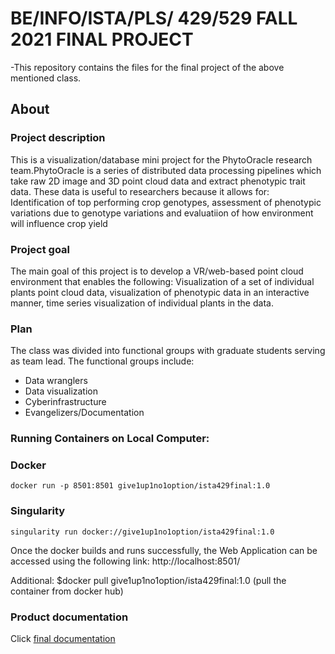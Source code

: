 # BE/INFO/ISTA/PLS/ 429/529 FALL 2021 FINAL PROJECT

-This repository contains the files for the final project of the above mentioned class.

## About

### Project description
This is a visualization/database mini project for the PhytoOracle research team.PhytoOracle is a series of distributed data processing pipelines which take raw 2D image and 3D point cloud data and extract phenotypic trait data. These data is useful to researchers because it allows for:
Identification of top performing crop genotypes, assessment of phenotypic variations due to genotype variations and evaluatiion of how environment will influence crop yield

### Project goal
The main goal of this project is to develop a VR/web-based point cloud environment that enables the following: Visualization of a set of individual plants point cloud data, visualization of phenotypic data in an interactive manner, time series visualization of individual plants in the data.

### Plan
The class was divided into functional groups with graduate students serving  as team lead. The functional groups include:
  - Data wranglers
  - Data visualization
  - Cyberinfrastructure
  - Evangelizers/Documentation

### Running Containers on Local Computer:
  
  ### Docker
  ```
  docker run -p 8501:8501 give1up1no1option/ista429final:1.0
  ```
  
  ### Singularity
  ```
  singularity run docker://give1up1no1option/ista429final:1.0
  ```
  
  Once the docker builds and runs successfully, the Web Application can be accessed using the following link:
  http://localhost:8501/
  
  Additional: $docker pull give1up1no1option/ista429final:1.0 (pull the container from docker hub)
### Product documentation
Click [final documentation](https://jordane.gitbook.io/user-manual/)
